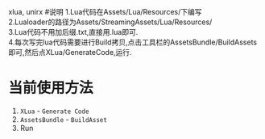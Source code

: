 xlua, unirx
#说明
1.Lua代码在Assets/Lua/Resources/下编写    
2.Lualoader的路径为Assets/StreamingAssets/Lua/Resources/    
3.Lua代码不用加后缀.txt,直接用.lua即可.     
4.每次写完lua代码需要进行Build拷贝,点击工具栏的AssetsBundle/BuildAssets即可,然后点XLua/GenerateCode,运行.

# 当前使用方法

1. `XLua` - `Generate Code`
2. `AssetsBundle` - `BuildAsset`
3. Run